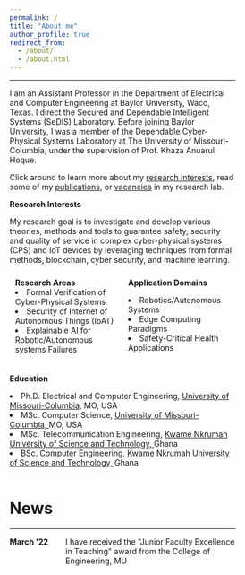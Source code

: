 ```yaml
---
permalink: /
title: "About me"
author_profile: true
redirect_from: 
  - /about/
  - /about.html
---
```

<hr>
I am an Assistant Professor in the Department of Electrical and Computer Engineering at Baylor University, Waco, Texas. I direct the Secured and Dependable Intelligent Systems (SeDIS) Laboratory. Before joining Baylor University, I was a member of the Dependable Cyber-Physical Systems Laboratory at The University of Missouri-Columbia, under the supervision of Prof. Khaza Anuarul Hoque.  

Click around to learn more about my <a href="https://ernestbonnah.github.io/research/">research interests</a>, read some of my <a href="https://ernestbonnah.github.io/publications/">publications</a>, or <a href="https://erenstbonnah.github.io/vacancies/">vacancies</a> in my research lab.

<b>Research Interests</b> 

My research goal is to investigate and develop various theories, methods and tools to guarantee safety, security and quality of service in complex cyber-physical systems (CPS) and IoT devices by leveraging techniques from formal methods, blockchain, cyber security, and machine learning.
<meta name="viewport" content="width=device-width, initial-scale=1">
<style>
* {
  box-sizing: border-box;
}
/* Create two equal columns that floats next to each other */
.column {
  float: left;
  width: 50%;
  padding: 10px;
}
/* Clear floats after the columns */
.row:after {
  content: "";
  display: table;
  clear: both;
}
/* Responsive layout - makes the two columns stack on top of each other instead of next to each other */
@media screen and (max-width: 600px) {
  .column {
    width: 100%;
  }
}
</style>
<div class="row">
  <div class="column">
    <b>Research Areas</b>
        <li> Formal Verification of Cyber-Physical Systems</li>
         <li> Security of Internet of Autonomous Things (IoAT) </li>
        <li> Explainable AI for Robotic/Autonomous systems Failures </li>       
    </div>
  <div class="column">
    <b>Application Domains</b>
    <p>
        <li> Robotics/Autonomous Systems </li>
        <li> Edge Computing Paradigms </li>
        <li> Safety-Critical Health Applications </li>
     </p>
  </div>
</div>

<b>Education</b>
<li>Ph.D. Electrical and Computer Engineering, <a href="https://missouri.edu/">University of Missouri-Columbia,</a> MO, USA</li>
<li>MSc. Computer Science, <a href="https://missouri.edu/">University of Missouri-Columbia, </a>MO, USA</li>
<li>MSc. Telecommunication Engineering, <a href="https://www.knust.edu.gh//">Kwame Nkrumah University of Science and Technology, </a>Ghana</li>
<li>BSc. Computer Engineering, <a href="https://www.knust.edu.gh//">Kwame Nkrumah University of Science and Technology, </a>Ghana</li>
<br>

<h1>News</h1>
<hr>
<div style="display: flex;">
  <div style="flex: 0 0 100px;"><strong>March '22</strong></div>
  <div>I have received the "Junior Faculty Excellence in Teaching" award from the College of Engineering, MU</div>
</div>


